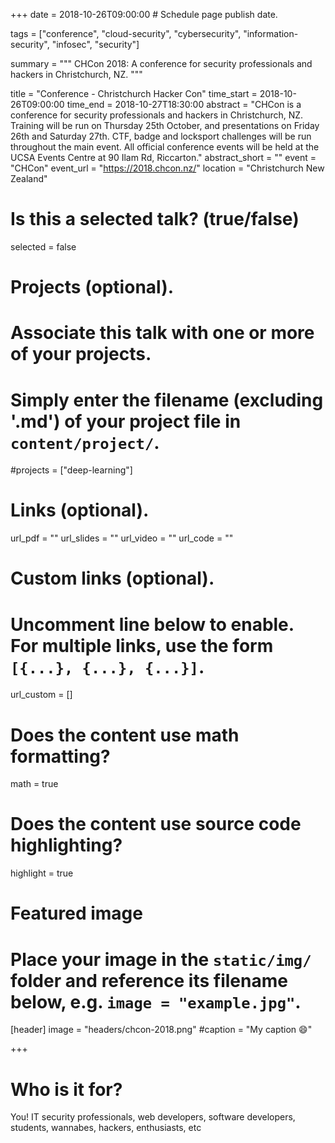 +++
date = 2018-10-26T09:00:00  # Schedule page publish date.

tags = ["conference", "cloud-security", "cybersecurity", "information-security", "infosec", "security"]

summary = """
CHCon 2018: A conference for security professionals and hackers in Christchurch, NZ.
"""

title = "Conference - Christchurch Hacker Con"
time_start = 2018-10-26T09:00:00
time_end = 2018-10-27T18:30:00
abstract = "CHCon is a conference for security professionals and hackers in Christchurch, NZ. Training will be run on Thursday 25th October, and presentations on Friday 26th and Saturday 27th. CTF, badge and locksport challenges will be run throughout the main event. All official conference events will be held at the UCSA Events Centre at 90 Ilam Rd, Riccarton."
abstract_short = ""
event = "CHCon"
event_url = "https://2018.chcon.nz/"
location = "Christchurch New Zealand"

# Is this a selected talk? (true/false)
selected = false

# Projects (optional).
#   Associate this talk with one or more of your projects.
#   Simply enter the filename (excluding '.md') of your project file in `content/project/`.
#projects = ["deep-learning"]

# Links (optional).
url_pdf = ""
url_slides = ""
url_video = ""
url_code = ""

# Custom links (optional).
#   Uncomment line below to enable. For multiple links, use the form `[{...}, {...}, {...}]`.
url_custom = []


# Does the content use math formatting?
math = true

# Does the content use source code highlighting?
highlight = true

# Featured image
# Place your image in the `static/img/` folder and reference its filename below, e.g. `image = "example.jpg"`.
[header]
image = "headers/chcon-2018.png"
#caption = "My caption :smile:"

+++

# Who is it for?

You! IT security professionals, web developers, software developers, students, wannabes, hackers, enthusiasts, etc

 

